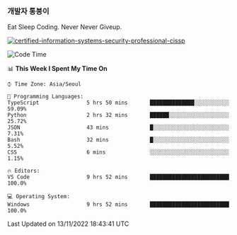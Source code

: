 ### 개발자 통붕이
Eat Sleep Coding.
Never Never Giveup.

[![certified-information-systems-security-professional-cissp](https://user-images.githubusercontent.com/44606727/157613689-acd84ec6-5f8f-4e79-89d9-a8d51f033634.png)](https://www.credly.com/badges/f394a010-85a0-450b-9136-8043af01d71c/public_url)

<!--START_SECTION:waka-->
![Code Time](http://img.shields.io/badge/Code%20Time-1%2C271%20hrs%2046%20mins-blue)

📊 **This Week I Spent My Time On** 

```text
⌚︎ Time Zone: Asia/Seoul

💬 Programming Languages: 
TypeScript               5 hrs 50 mins       ██████████████░░░░░░░░░░░   59.09% 
Python                   2 hrs 32 mins       ██████░░░░░░░░░░░░░░░░░░░   25.72% 
JSON                     43 mins             █░░░░░░░░░░░░░░░░░░░░░░░░   7.31% 
Bash                     32 mins             █░░░░░░░░░░░░░░░░░░░░░░░░   5.52% 
CSS                      6 mins              ░░░░░░░░░░░░░░░░░░░░░░░░░   1.15%

🔥 Editors: 
VS Code                  9 hrs 52 mins       █████████████████████████   100.0%

💻 Operating System: 
Windows                  9 hrs 52 mins       █████████████████████████   100.0%

```


 Last Updated on 13/11/2022 18:43:41 UTC
<!--END_SECTION:waka-->
